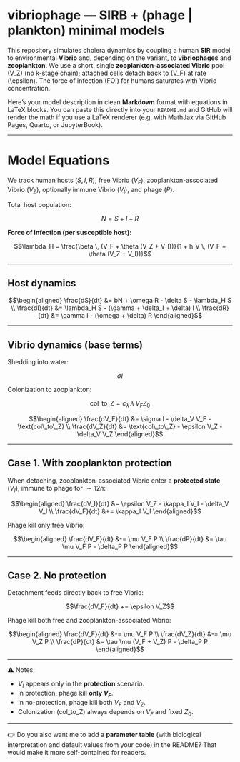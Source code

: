 # vibriophage — SIRB + (phage | plankton) minimal models

This repository simulates cholera dynamics by coupling a human **SIR** model to environmental **Vibrio** and, depending on the variant, to **vibriophages** and **zooplankton**. We use a short, single **zooplankton-associated Vibrio** pool \(V_Z\) (no k-stage chain); attached cells detach back to \(V_F\) at rate \(\epsilon\). The force of infection (FOI) for humans saturates with Vibrio concentration.

Here’s your model description in clean **Markdown** format with equations in LaTeX blocks. You can paste this directly into your `README.md` and GitHub will render the math if you use a LaTeX renderer (e.g. with MathJax via GitHub Pages, Quarto, or JupyterBook).

---

# Model Equations

We track human hosts $(S,I,R)$, free Vibrio $(V_F)$, zooplankton-associated Vibrio $(V_Z)$, optionally immune Vibrio $(V_I)$, and phage $(P)$.

Total host population:

```math
N = S + I + R
```

**Force of infection (per susceptible host):**

```math
\lambda_H = \frac{\beta \, (V_F + \theta (V_Z + V_I))}{1 + h_V \, (V_F + \theta (V_Z + V_I))}
```

---

## Host dynamics

```math
\begin{aligned}
\frac{dS}{dt} &= bN + \omega R - \delta S - \lambda_H S \\
\frac{dI}{dt} &= \lambda_H S - (\gamma + \delta_I + \delta) I \\
\frac{dR}{dt} &= \gamma I - (\omega + \delta) R
\end{aligned}
```

---

## Vibrio dynamics (base terms)

Shedding into water:

```math
\sigma I
```

Colonization to zooplankton:

```math
\text{col\_to\_Z} = c_\lambda \, \lambda \, V_F Z_0
```

```math
\begin{aligned}
\frac{dV_F}{dt} &= \sigma I - \delta_V V_F - \text{col\_to\_Z} \\
\frac{dV_Z}{dt} &= \text{col\_to\_Z} - \epsilon V_Z - \delta_V V_Z
\end{aligned}
```

---

## Case 1. With zooplankton protection

When detaching, zooplankton-associated Vibrio enter a **protected state** $(V_I)$, immune to phage for $\sim 12h$:

```math
\begin{aligned}
\frac{dV_I}{dt} &= \epsilon V_Z - \kappa_I V_I - \delta_V V_I \\
\frac{dV_F}{dt} &+= \kappa_I V_I
\end{aligned}
```

Phage kill only free Vibrio:

```math
\begin{aligned}
\frac{dV_F}{dt} &-= \mu V_F P \\
\frac{dP}{dt} &= \tau \mu V_F P - \delta_P P
\end{aligned}
```

---

## Case 2. No protection

Detachment feeds directly back to free Vibrio:

```math
\frac{dV_F}{dt} += \epsilon V_Z
```

Phage kill both free and zooplankton-associated Vibrio:

```math
\begin{aligned}
\frac{dV_F}{dt} &-= \mu V_F P \\
\frac{dV_Z}{dt} &-= \mu V_Z P \\
\frac{dP}{dt} &= \tau \mu (V_F + V_Z) P - \delta_P P
\end{aligned}
```

---

⚠️ Notes:

* $V_I$ appears only in the **protection** scenario.
* In protection, phage kill **only $V_F$**.
* In no-protection, phage kill both $V_F$ and $V_Z$.
* Colonization ($\text{col\_to\_Z}$) always depends on $V_F$ and fixed $Z_0$.

---

👉 Do you also want me to add a **parameter table** (with biological interpretation and default values from your code) in the README? That would make it more self-contained for readers.
